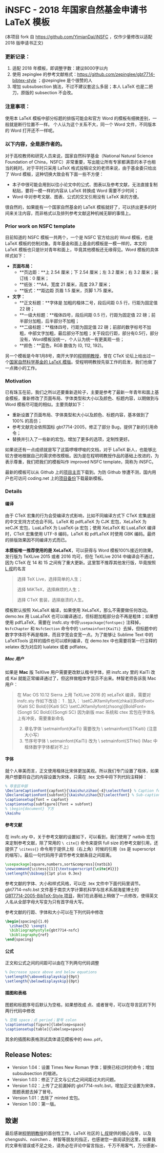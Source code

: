 # iNSFC - 2018 年国家自然基金申请书 LaTeX 模板

(本项目 fork 自 https://github.com/YimianDai/iNSFC ，仅作少量修改以适配 2018 版申请书正文)

### 更新记录：
1. 适配 2018 年模板，即调整字数：建议8000字以内
2. 使用 zepinglee 的参考文献格式：https://github.com/zepinglee/gbt7714-bibtex-style ；@zepinglee 是个很赞的人
3. 增加 subsubsection 搞法，不过不建议套这么多层；本人 LaTeX 也是二把刀，原版的 subsection 不会改。

### 注意事项：
使用本 LaTeX 模板中部分标题的排版可能会和官方 Word 的模板有细微差别，一般就是断行位置不一样。
个人认为这个关系不大，同一个 Word 文件，不同版本的 Word 打开还不一样呢。

### 以下内容，全是原作者的。

对于高校教师和研究人员来说，国家自然科学基金（National Natural Science Foundation of China，NSFC）非常重要，写出能让所有专家都满意的本子也相当的耗时。对于平时只采用 LaTeX 格式投稿论文的老师来说，由于基金委只给出了 Word 模板，这种切换大致会有下面一些不方便：

+ 本子中很可能会用到以往小论文中的公式、图表以及参考文献，无法直接复制粘贴，要将一模一样的内容从 LaTeX 转换成 Word 需要不少时间；
+ Word 中对参考文献、图表、公式的交叉引用没有 LaTeX 来的方便。

很自然的，如果能有一个国家自然基金的 LaTeX 模板就好了，可以挤出更多的时间来关注内容，而非格式以及排列参考文献这种机械无聊的事情上。

### Prior work on NSFC template

目前知道的 NSFC 模板一共两个，一个是 NSFC 官方给出的 Word 模板，也是LaTeX 模板的仿制对象。青年基金和面上基金的模板是一模一样的，本文的 LaTeX 模板也只是针对青年和面上，毕竟其他模板还无缘得见。Word 模板的具体样式如下：

+ **页面布局：**
  + **页边距：**上 2.54 厘米；下 2.54 厘米；左 3.2 厘米；右 3.2 厘米；装订线：0 厘米；
  + **纸张：**A4，宽度 21 厘米，高度 29.7 厘米；
  + **版式：**距边距 页眉 1.5 厘米，页脚 1.75 厘米。
+ **文字：**
  + **正文标题：**字体是 加粗的楷体二号，段后间距 0.5 行，行距为固定值 22 磅；
  + **一级大标题：**楷体四号，段后间距 0.5 行，行距为固定值 22 磅；前半部分加粗，后半部分不加粗；
  + **二级标题：**楷体四号，行距为固定值 22 磅；前部的数字标号不加粗，中部文字加粗，最后部分不加粗；关于段后行距，部分有0.5行，部分没有，Word模板没统一，个人认为统一有更美观一些；
  + **颜色：**蓝色，RGB 数值为 (0, 112, 192)。

另一个模板是今年1月8号，南开大学的[程明明教授](http://mmcheng.net)，曾在 CTeX 论坛上给出过一个[国家自然科学基金的 LaTeX 模版](http://www.latexstudio.net/archives/9308)。受程明明教授先驱工作的启发，我们也做了一点微小的工作。

### Motivation

已有珠玉在前，我们之所以还要重新造轮子，主要是参考了最新一年青年和面上基金模板，重新修改了页面布局、字体类型和大小以及颜色、标题内容，以期做到与 Word 模板尽可能的相似。主要贡献如下：

+ 重新设置了页面布局、字体类型和大小以及颜色、标题内容，基本做到了100\% 的高仿；
+ 参考文献完全依照国标 gbt7714-2005，修正了部分 Bug，提供了新的引用命令；
+ 替换并引入了一些新的宏包，增加了更多的选项，定制性更好。

如果说还有一点成绩就是写了这篇啰哩啰唆的文档，对于 LaTeX 新人，也能够比较方便地根据自己的需求修改模板。因为是在程明明教授作品的基础上改进的，为表示尊重，我们把我们的模板叫作 improved NSFC template，简称为 iNSFC。

最新的模板可以从 Github 上的[项目主页](https://github.com/YimianDai/iNSFC)下载到。为防 Github 惨遭不测，国内用户也可访问 coding.net 上的[项目备份](https://coding.net/u/YimianDai/p/iNSFC/git)下载最新模板。

### Details

#### 编译

由于 CTeX 宏集的行为会受编译方式影响，比如不同编译方式下 CTeX 宏集底层的中文支持方式也会不同。LaTeX 和 pdfLaTeX 为 CJK 宏包，XeLaTeX 为 xeCJK 宏包，LuaLaTeX 为 LuaTeX-ja 宏包；使用 XeLaTeX 和 LuaLaTeX 编译时，CTeX 宏集使用 UTF-8 编码，LaTeX 和 pdfLaTeX 时使用 GBK 编码。最终的排版效果因不同编译方式而已。

**本模板唯一推荐使用的是 XeLaTeX**，可以获得与 Word 模板100%接近的效果。发行版为 TeXLive 2015 或者 2016 均可，但在 TeXLive 2014 中编译会不通过，因为 CTeX 在 14 和 15 之间有了重大更新。这里暂不推荐其他发行版，毕竟按照 [L 叔](http://liam0205.me/)的名言

> 选择 TeX Live，选择简单的人生；
>
> 选择 MiKTeX，选择麻烦的人生；
>
> 选择 CTeX 套装，选择崩溃的人生。

模板默认按照 XeLaTeX 编译，如果使用 XeLaTeX，那么不需要做任何改动。demo.tex 用 LuaLaTeX 也可以编译通过，但标题加粗部分会不再是粗体；如果想使用 pdfLaTeX，需要在 insfc.sty 中将`\usepackage{fontspec}` 注释掉，`NsfcChapter` 和 `NsfcSection` 命令中的 `\setmainfont{KaiTi} `去掉，但标题中的数字字体将不再是楷体，而且字宽会变宽一点。为了能够让 Sublime Text 中的 LaTeXTools 这样的插件也可以顺利编译，在 demo.tex 中也需要将第一行注释的 xelatex 改为对应的 lualatex 或者 pdflatex。

##### Mac 用户

如果是 **Mac** 版 TeXlive 用户需要更改默认楷书字体，把 insfc.sty 里的 KaiTi 改成 Kai 就能正常编译通过了，但这样做粗体字显示不出来。林智老师告诉我 Mac 用户：

> 在 Mac OS 10.12 Sierra 上用 TeXLive 2016 的 xeLaTeX 编译，需要对 insfc.sty 作如下改动：
> 1 . 加入：
> \setCJKfamilyfont{zhkai}[BoldFont={Kaiti SC Bold}]{Kaiti SC}
> \setCJKfamilyfont{zhsong}[BoldFont={Songti SC Bold}]{Songti SC}
> 因为新版 mac 系统和 ctex 宏包在字体名上有冲突，需要重新命名
>
> 2. 章名字体 \setmainfont{KaiTi} 需要改为 \ setmainfont{STKaiti} (注意大小写）
> 3. 节序号字体 \ setmainfont{KaiTi} 改为 \ setmainfont{STHei} (Mac 中楷体数字字体都对不上)

#### 字体

就个人审美而言，正文使用楷体比宋体更加美观。所以我们专门设置了楷体，如果用户想要将自己的内容设置为宋体，只需在 .tex 文件中将下列代码注释掉：

```latex
% 导言区中部  
\DeclareCaptionFont{capfont}{\kaishu\zihao{-4}\selectfont} % Caption font
\DeclareCaptionFont{subfont}{\kaishu\zihao{5}\selectfont} % Sub-caption font
\captionsetup{font = capfont}
\captionsetup[subfigure]{font = subfont}
% \begin{document} 下方
\kaishu
```

#### 参考文献

在 insfc.sty 中，关于参考文献的设置如下，可以看到，我们使用了 natbib 宏包来定制参考文献，除了常用的 `\ cite{}` 命令来提供 full size 的参考文献引用，还提供了 `\citess{}` 命令用于提供上标（右上角）时候的引用（ss 是 superscript 的缩写）。最后一句代码用于调节参考文献条目之间距离。

```latex
\usepackage[square,numbers,sort&compress]{natbib}
\newcommand{\citess}[1]{\textsuperscript{\cite{#1}}}
\setlength{\bibsep}{1pt plus 0.3ex}
```

参考文献的字体、大小和样式风格，可以在 .tex 文件中下面代码里调节。gbt7714-nsfc.bst 文件基于南京大学计算机科学与技术系胡海星博士的 [GBT7714-2005-BibTeX-Style 项目](https://github.com/Haixing-Hu/GBT7714-2005-BibTeX-Style)，我们在此基础上稍做了一点修改，使得英文人名从全部字母大写变为只有首字母大写。

参考文献的行距、字体和大小可以在下列代码中修改

```latex
\begin{spacing}{1.0}  
  \zihao{5} \songti   
  \bibliographystyle{gbt7714-nsfc}
  \bibliography{ref}
\end{spacing}
```

#### 公式

正文和公式之间的间距可以由在下列两句代码调整

```latex
% Decrease space above and below equations
\setlength{\abovedisplayskip}{0pt}
\setlength{\belowdisplayskip}{0pt}
```

#### 插图和表格

图题和标题序号后默认为空格，如果想改成 点、或者冒号，可以在导言区的下列两行代码中修改

```latex
% 空格 space；点 period；冒号 colon
\captionsetup[figure]{labelsep=space}
\captionsetup[table]{labelsep=space}
```

其余的插图和表格测试具体请见模板中的 `demo.pdf`。

## Release Notes:
+ Version 1.04：设置 Times New Roman 字体；替换已经过时的命令；增加 subsubsection 的缩进。
+ Version 1.03：修正了正文与公式之间间距过大的问题。
+ Version 1.02：上传了之前漏掉的 gbt7714-nsfc.bst，增加正文设置为宋体，图题表题去掉了冒号。
+ Version 1.01：去除了 minted 宏包。
+ Version 1.00：第一版。

## 致谢

最后感谢[程明明教授](http://mmcheng.net)的首创性工作，LaTeX 社区的 [L 叔](http://liam0205.me/)提供的细心指导，以及 chengsshi、noirchen 、林智等朋友的指正，也感谢您一直阅读到这里，如果我的文章有错误或不足之处，请务必在评论中留言指出，千万不用客气，万分感谢~
